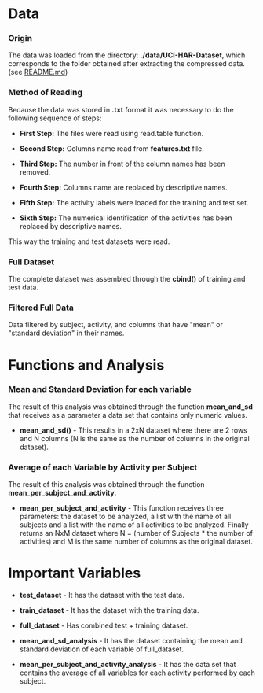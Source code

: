 # Data

### Origin
The data was loaded from the directory: **./data/UCI-HAR-Dataset**, which corresponds to the folder obtained after extracting the compressed data. (see [README.md](/README.md))

### Method of Reading
Because the data was stored in **.txt** format it was necessary to do the following sequence of steps:

* **First Step:** The files were read using read.table function.

* **Second Step:** Columns name read from **features.txt** file.

* **Third Step:** The number in front of the column names has been removed.

* **Fourth Step:** Columns name are replaced by descriptive names.

* **Fifth Step:** The activity labels were loaded for the training and test set.

* **Sixth Step:** The numerical identification of the activities has been replaced by descriptive names.

This way the training and test datasets were read.

### Full Dataset
The complete dataset was assembled through the **cbind()** of training and test data.

### Filtered Full Data
Data filtered by subject, activity, and columns that have "mean" or "standard deviation" in their names.


# Functions and Analysis

### Mean and Standard Deviation for each variable
The result of this analysis was obtained through the function **mean_and_sd** that receives as a parameter a data set that contains only numeric values.

* **mean_and_sd()** - This results in a 2xN dataset where there are 2 rows and N columns (N is the same as the number of columns in the original dataset).

### Average of each Variable by Activity per Subject
The result of this analysis was obtained through the function **mean_per_subject_and_activity**.

* **mean_per_subject_and_activity** - This function receives three parameters: the dataset to be analyzed, a list with the name of all subjects and a list with the name of all activities to be analyzed. Finally returns an NxM dataset where N = (number of Subjects * the number of activities) and M is the same number of columns as the original dataset.


# Important Variables
* **test_dataset** - It has the dataset with the test data.

* **train_dataset** - It has the dataset with the training data.

* **full_dataset** - Has combined test + training dataset.

* **mean_and_sd_analysis** - It has the dataset containing the mean and standard deviation of each variable of full_dataset.

* **mean_per_subject_and_activity_analysis** - It has the data set that contains the average of all variables for each activity performed by each subject.